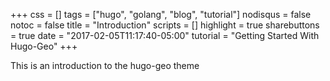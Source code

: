 +++
css = []
tags = ["hugo", "golang", "blog", "tutorial"]
nodisqus = false
notoc = false
title = "Introduction"
scripts = []
highlight = true
sharebuttons = true
date = "2017-02-05T11:17:40-05:00"
tutorial = "Getting Started With Hugo-Geo"
+++

This is an introduction to the hugo-geo theme